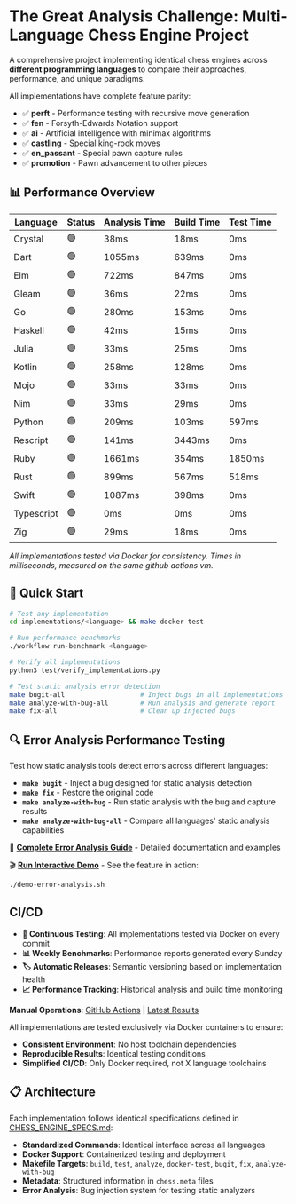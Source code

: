 # The Great Analysis Challenge: Multi-Language Chess Engine Project

A comprehensive project implementing identical chess engines across **different programming languages** to compare their approaches, performance, and unique paradigms.

All implementations have complete feature parity:

- ✅ **perft** - Performance testing with recursive move generation
- ✅ **fen** - Forsyth-Edwards Notation support
- ✅ **ai** - Artificial intelligence with minimax algorithms
- ✅ **castling** - Special king-rook moves
- ✅ **en_passant** - Special pawn capture rules
- ✅ **promotion** - Pawn advancement to other pieces

## 📊 Performance Overview

<!-- status-table-start -->

| Language   | Status | Analysis Time | Build Time | Test Time |
| ---------- | ------ | ------------- | ---------- | --------- |
| Crystal    | 🟢     | 38ms          | 18ms       | 0ms       |
| Dart       | 🟢     | 1055ms        | 639ms      | 0ms       |
| Elm        | 🟢     | 722ms         | 847ms      | 0ms       |
| Gleam      | 🟢     | 36ms          | 22ms       | 0ms       |
| Go         | 🟢     | 280ms         | 153ms      | 0ms       |
| Haskell    | 🟢     | 42ms          | 15ms       | 0ms       |
| Julia      | 🟢     | 33ms          | 25ms       | 0ms       |
| Kotlin     | 🟢     | 258ms         | 128ms      | 0ms       |
| Mojo       | 🟢     | 33ms          | 33ms       | 0ms       |
| Nim        | 🟢     | 33ms          | 29ms       | 0ms       |
| Python     | 🟢     | 209ms         | 103ms      | 597ms     |
| Rescript   | 🟢     | 141ms         | 3443ms     | 0ms       |
| Ruby       | 🟢     | 1661ms        | 354ms      | 1850ms    |
| Rust       | 🟢     | 899ms         | 567ms      | 518ms     |
| Swift      | 🟢     | 1087ms        | 398ms      | 0ms       |
| Typescript | 🟢     | 0ms           | 0ms        | 0ms       |
| Zig        | 🟢     | 29ms          | 18ms       | 0ms       |

<!-- status-table-end -->

_All implementations tested via Docker for consistency. Times in milliseconds, measured on the same github actions vm._

## 🚀 Quick Start

```bash
# Test any implementation
cd implementations/<language> && make docker-test

# Run performance benchmarks
./workflow run-benchmark <language>

# Verify all implementations
python3 test/verify_implementations.py

# Test static analysis error detection
make bugit-all                   # Inject bugs in all implementations
make analyze-with-bug-all        # Run analysis and generate report
make fix-all                     # Clean up injected bugs
```

## 🔍 Error Analysis Performance Testing

Test how static analysis tools detect errors across different languages:

- **`make bugit`** - Inject a bug designed for static analysis detection
- **`make fix`** - Restore the original code
- **`make analyze-with-bug`** - Run static analysis with the bug and capture results
- **`make analyze-with-bug-all`** - Compare all languages' static analysis capabilities

📖 **[Complete Error Analysis Guide](./ERROR_ANALYSIS_GUIDE.md)** - Detailed documentation and examples

🎬 **[Run Interactive Demo](./demo-error-analysis.sh)** - See the feature in action:
```bash
./demo-error-analysis.sh
```

## CI/CD

- **🔄 Continuous Testing**: All implementations tested via Docker on every commit
- **📊 Weekly Benchmarks**: Performance reports generated every Sunday
- **🏷️ Automatic Releases**: Semantic versioning based on implementation health
- **📈 Performance Tracking**: Historical analysis and build time monitoring

**Manual Operations**: [GitHub Actions](../../actions/workflows/bench.yaml) | [Latest Results](../../releases/latest)

All implementations are tested exclusively via Docker containers to ensure:

- **Consistent Environment**: No host toolchain dependencies
- **Reproducible Results**: Identical testing conditions
- **Simplified CI/CD**: Only Docker required, not X language toolchains

## 📋 Architecture

Each implementation follows identical specifications defined in [CHESS_ENGINE_SPECS.md](./CHESS_ENGINE_SPECS.md):

- **Standardized Commands**: Identical interface across all languages
- **Docker Support**: Containerized testing and deployment
- **Makefile Targets**: `build`, `test`, `analyze`, `docker-test`, `bugit`, `fix`, `analyze-with-bug`
- **Metadata**: Structured information in `chess.meta` files
- **Error Analysis**: Bug injection system for testing static analyzers
